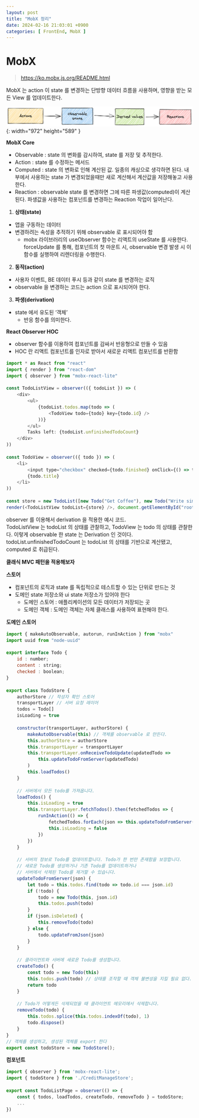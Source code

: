 ```yaml
---
layout: post
title: "MobX 정리"
date: 2024-02-16 21:03:01 +0900
categories: [ FrontEnd, MobX ]
---
```


# MobX

> https://ko.mobx.js.org/README.html

MobX 는 action 이 state 를 변경하는 단방향 데이터 흐름을 사용하며, 영향을 받는 모든 View 를 업데이트한다.

![Desktop View](/assets/img/2024-02-16/mobx.png){: width="972" height="589" }

**MobX Core**

- Observable : state 의 변화를 감시하여, state 를 저장 및 추적한다.
- Action : state 를 수정하는 메서드
- Computed : state 의 변화로 인해 계산된 값. 일종의 캐싱으로 생각하면 된다. 내부에서 사용하는 state 가 변경되었을때만 새로 계산해서 계산값을 저장해놓고 사용한다.
- Reaction : observable state 를 변경하면 그에 따른 파생값(computed)이 계산된다. 파생값을 사용하는 컴포넌트를 변경하는 Reaction 작업이 일어난다.

1. **상태(state)**
- 앱을 구동하는 데이터
- 변경하려는 속성을 추적하기 위해 observable 로 표시되어야 함
  - mobx 라이브러리의 useObserver 함수는 리액트의 useState 를 사용한다. forceUpdate 를 통해, 컴포넌트의 첫 마운트 시, observable 변경 발생 시 이 함수를 실행하여 리렌더링을 수행한다.
2. **동작(action)**
- 사용자 이벤트, BE 데이터 푸시 등과 같이 state 를 변경하는 로직
- observable 을 변경하는 코드는 action 으로 표시되어야 한다.
3. **파생(derivation)**
- state 에서 유도된 ‘객체’
  - 반응 함수를 의미한다.

**React Observer HOC**

- observer 함수를 이용하여 컴포넌트를 감싸서 반응형으로 만들 수 있음
- HOC 란 리액트 컴포넌트를 인자로 받아서 새로운 리액트 컴포넌트를 반환함

```javascript
import * as React from "react"
import { render } from "react-dom"
import { observer } from "mobx-react-lite"

const TodoListView = observer(({ todoList }) => (
    <div>
        <ul>
            {todoList.todos.map(todo => (
                <TodoView todo={todo} key={todo.id} />
            ))}
        </ul>
        Tasks left: {todoList.unfinishedTodoCount}
    </div>
))

const TodoView = observer(({ todo }) => (
    <li>
        <input type="checkbox" checked={todo.finished} onClick={() => todo.toggle()} />
        {todo.title}
    </li>
))

const store = new TodoList([new Todo("Get Coffee"), new Todo("Write simpler code")])
render(<TodoListView todoList={store} />, document.getElementById("root"))
```

observer 를 이용해서 derivation 을 적용한 예시 코드.
<br>
TodoListView 는 todoList 의 상태를 관찰하고, TodoView 는 todo 의 상태를 관찰한다. 이렇게 observable 한 state 는 Derivation 인 것이다. todoList.unfinishedTodoCount 는 todoList 의 상태를 기반으로 계산됐고, computed 로 취급된다.

**클래식 MVC 패턴을 적용해보자**

**스토어**

- 컴포넌트의 로직과 state 를 독립적으로 테스트할 수 있는 단위로 만드는 것
- 도메인 state 저장소와 ui state 저장소가 있어야 한다
  - 도메인 스토어 : 애플리케이션의 모든 데이터가 저장되는 곳
  - 도메인 객체 : 도메인 객체는 자체 클래스를 사용하여 표현해야 한다.

**도메인 스토어**
```javascript
import { makeAutoObservable, autorun, runInAction } from "mobx"
import uuid from "node-uuid"

export interface Todo {
    id : number;
    content : string;
    checked : boolean;
}

export class TodoStore {
    authorStore // 작성자 확인 스토어
    transportLayer // 서버 요청 레이어
    todos = Todo[]
    isLoading = true

    constructor(transportLayer, authorStore) {
        makeAutoObservable(this) // 객체를 observable 로 만든다.
        this.authorStore = authorStore
        this.transportLayer = transportLayer
        this.transportLayer.onReceiveTodoUpdate(updatedTodo =>
            this.updateTodoFromServer(updatedTodo)
        )
        this.loadTodos()
    }

    // 서버에서 모든 todo를 가져옵니다.
    loadTodos() {
        this.isLoading = true
        this.transportLayer.fetchTodos().then(fetchedTodos => {
            runInAction(() => {
                fetchedTodos.forEach(json => this.updateTodoFromServer(json))
                this.isLoading = false
            })
        })
    }

    // 서버의 정보로 Todo를 업데이트합니다. Todo가 한 번만 존재함을 보장합니다.
    // 새로운 Todo를 생성하거나 기존 Todo를 업데이트하거나
    // 서버에서 삭제된 Todo를 제거할 수 있습니다.
    updateTodoFromServer(json) {
        let todo = this.todos.find(todo => todo.id === json.id)
        if (!todo) {
            todo = new Todo(this, json.id)
            this.todos.push(todo)
        }
        if (json.isDeleted) {
            this.removeTodo(todo)
        } else {
            todo.updateFromJson(json)
        }
    }

    // 클라이언트와 서버에 새로운 Todo를 생성합니다.
    createTodo() {
        const todo = new Todo(this)
        this.todos.push(todo) // 상태를 조작할 때 객체 불변성을 지킬 필요 없다. mobx 에서 상태의 변화를 자동으로 감지한다.
        return todo
    }

    // Todo가 어떻게든 삭제되었을 때 클라이언트 메모리에서 삭제합니다.
    removeTodo(todo) {
        this.todos.splice(this.todos.indexOf(todo), 1)
        todo.dispose()
    }
}
// 객체를 생성하고, 생성된 객체를 export 한다
export const todoStore = new TodoStore();
```

**컴포넌트**

```javascript
import { observer } from 'mobx-react-lite';
import { todoStore } from './CreditManageStore';

export const TodoListPage = observer(() => {
    const { todos, loadTodos, createTodo, removeTodo } = todoStore;
  	...
})
```

